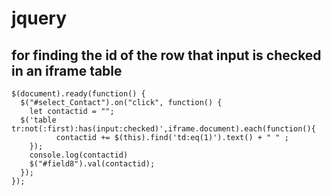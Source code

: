 # jquery

## for finding the id of the row that input is checked in an iframe table
```
$(document).ready(function() {
  $("#select_Contact").on("click", function() {
    let contactid = "";
  $('table tr:not(:first):has(input:checked)',iframe.document).each(function(){
          contactid += $(this).find('td:eq(1)').text() + " " ;    
    });
    console.log(contactid)
    $("#field8").val(contactid);
  });
});
```

